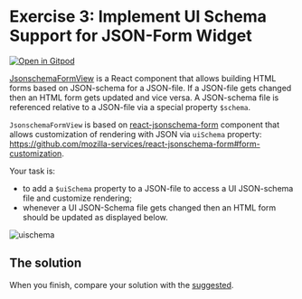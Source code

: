 # Exercise 3: Implement UI Schema Support for JSON-Form Widget

[![Open in Gitpod](https://gitpod.io/button/open-in-gitpod.svg)](https://gitpod.io#https://github.com/TypeFox/theia-workshop/tree/solution-3)

[JsonschemaFormView](jsonschema-form-extension/src/browser/jsonschema-form-view.tsx) is a React component that allows building HTML forms based on JSON-schema for a JSON-file.
If a JSON-file gets changed then an HTML form gets updated and vice versa. A JSON-schema file is referenced relative to a JSON-file via a special property `$schema`.

`JsonschemaFormView` is based on [react-jsonschema-form](https://github.com/mozilla-services/react-jsonschema-form) component that allows customization of rendering with JSON via `uiSchema` property: https://github.com/mozilla-services/react-jsonschema-form#form-customization.

Your task is:
- to add a `$uiSchema` property to a JSON-file to access a UI JSON-schema file and customize rendering;
- whenever a UI JSON-Schema file gets changed then an HTML form should be updated as displayed below.

![uischema](https://user-images.githubusercontent.com/3082655/41195122-fe170490-6c27-11e8-81fc-d1accd89d971.gif)

## The solution

When you finish, compare your solution with the [suggested](https://github.com/TypeFox/theia-workshop/blob/1fee6cfddbaa6512db227f36efb8f07f0bd3f205/jsonschema-form-extension/src/browser/jsonschema-form-view.tsx#L13).
